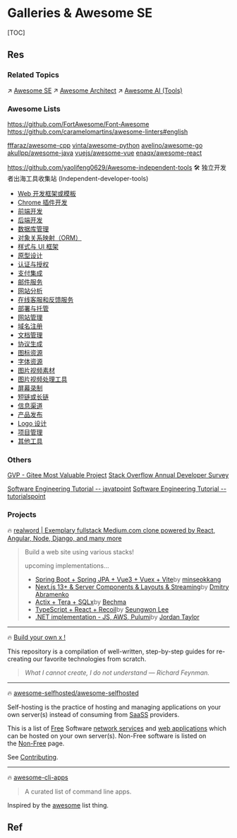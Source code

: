 # Galleries & Awesome SE

[TOC]



## Res
### Related Topics
↗ [Awesome SE](Awesome%20SE.md)
↗ [Awesome Architect](Awesome%20Architect.md)
↗ [Awesome AI (Tools)](../../🧠%20Computing%20Methodologies/👽%20Artificial%20Intelligence/👀%20AI%20WatchList/🕶️%20Awesome%20AI%20(Tools)/Awesome%20AI%20(Tools).md)


### Awesome Lists
https://github.com/FortAwesome/Font-Awesome
https://github.com/caramelomartins/awesome-linters#english

[fffaraz/awesome-cpp](https://github.com/fffaraz/awesome-cpp) 
[vinta/awesome-python](https://github.com/vinta/awesome-python) 
[avelino/awesome-go](https://github.com/avelino/awesome-go) 
[akullpp/awesome-java](https://github.com/akullpp/awesome-java) 
[vuejs/awesome-vue](https://github.com/vuejs/awesome-vue) 
[enaqx/awesome-react](https://github.com/enaqx/awesome-react) 

https://github.com/yaolifeng0629/Awesome-independent-tools
🛠️ 独立开发者出海工具收集站 (Independent-developer-tools)
- [Web 开发框架或模板](https://github.com/yaolifeng0629/Awesome-independent-tools#web%E5%BC%80%E5%8F%91%E6%A1%86%E6%9E%B6%E6%88%96%E6%A8%A1%E6%9D%BF)
- [Chrome 插件开发](https://github.com/yaolifeng0629/Awesome-independent-tools#chrome%E6%8F%92%E4%BB%B6%E5%BC%80%E5%8F%91)
- [前端开发](https://github.com/yaolifeng0629/Awesome-independent-tools#%E5%89%8D%E7%AB%AF%E5%BC%80%E5%8F%91)
- [后端开发](https://github.com/yaolifeng0629/Awesome-independent-tools#%E5%90%8E%E7%AB%AF%E5%BC%80%E5%8F%91)
- [数据库管理](https://github.com/yaolifeng0629/Awesome-independent-tools#%E6%95%B0%E6%8D%AE%E5%BA%93%E7%AE%A1%E7%90%86)
- [对象关系映射（ORM）](https://github.com/yaolifeng0629/Awesome-independent-tools#%E5%AF%B9%E8%B1%A1%E5%85%B3%E7%B3%BB%E6%98%A0%E5%B0%84)
- [样式与 UI 框架](https://github.com/yaolifeng0629/Awesome-independent-tools#%E6%A0%B7%E5%BC%8F%E4%B8%8Eui%E6%A1%86%E6%9E%B6)
- [原型设计](https://github.com/yaolifeng0629/Awesome-independent-tools#%E5%8E%9F%E5%9E%8B%E8%AE%BE%E8%AE%A1)
- [认证与授权](https://github.com/yaolifeng0629/Awesome-independent-tools#%E8%AE%A4%E8%AF%81%E4%B8%8E%E6%8E%88%E6%9D%83)
- [支付集成](https://github.com/yaolifeng0629/Awesome-independent-tools#%E6%94%AF%E4%BB%98%E9%9B%86%E6%88%90)
- [邮件服务](https://github.com/yaolifeng0629/Awesome-independent-tools#%E9%82%AE%E4%BB%B6%E6%9C%8D%E5%8A%A1)
- [网站分析](https://github.com/yaolifeng0629/Awesome-independent-tools#%E7%BD%91%E7%AB%99%E5%88%86%E6%9E%90)
- [在线客服和反馈服务](https://github.com/yaolifeng0629/Awesome-independent-tools#%E5%9C%A8%E7%BA%BF%E5%AE%A2%E6%9C%8D%E5%92%8C%E5%8F%8D%E9%A6%88%E6%9C%8D%E5%8A%A1)
- [部署与托管](https://github.com/yaolifeng0629/Awesome-independent-tools#%E9%83%A8%E7%BD%B2%E4%B8%8E%E6%89%98%E7%AE%A1)
- [网站管理](https://github.com/yaolifeng0629/Awesome-independent-tools#%E7%BD%91%E7%AB%99%E7%AE%A1%E7%90%86)
- [域名注册](https://github.com/yaolifeng0629/Awesome-independent-tools#%E5%9F%9F%E5%90%8D%E6%B3%A8%E5%86%8C)
- [文档管理](https://github.com/yaolifeng0629/Awesome-independent-tools#%E6%96%87%E6%A1%A3%E7%AE%A1%E7%90%86)
- [协议生成](https://github.com/yaolifeng0629/Awesome-independent-tools#%E5%8D%8F%E8%AE%AE%E7%94%9F%E6%88%90)
- [图标资源](https://github.com/yaolifeng0629/Awesome-independent-tools#%E5%9B%BE%E6%A0%87%E8%B5%84%E6%BA%90)
- [字体资源](https://github.com/yaolifeng0629/Awesome-independent-tools#%E5%AD%97%E4%BD%93%E8%B5%84%E6%BA%90)
- [图片视频素材](https://github.com/yaolifeng0629/Awesome-independent-tools#%E5%9B%BE%E7%89%87%E8%A7%86%E9%A2%91%E7%B4%A0%E6%9D%90)
- [图片视频处理工具](https://github.com/yaolifeng0629/Awesome-independent-tools#%E5%9B%BE%E7%89%87%E8%A7%86%E9%A2%91%E5%A4%84%E7%90%86%E5%B7%A5%E5%85%B7)
- [屏幕录制](https://github.com/yaolifeng0629/Awesome-independent-tools#%E5%B1%8F%E5%B9%95%E5%BD%95%E5%88%B6)
- [短链或长链](https://github.com/yaolifeng0629/Awesome-independent-tools#%E7%9F%AD%E9%93%BE%E6%88%96%E9%95%BF%E9%93%BE)
- [信息渠道](https://github.com/yaolifeng0629/Awesome-independent-tools#%E4%BF%A1%E6%81%AF%E6%B8%A0%E9%81%93)
- [产品发布](https://github.com/yaolifeng0629/Awesome-independent-tools#%E4%BA%A7%E5%93%81%E5%8F%91%E5%B8%83)
- [Logo 设计](https://github.com/yaolifeng0629/Awesome-independent-tools#logo%E8%AE%BE%E8%AE%A1)
- [项目管理](https://github.com/yaolifeng0629/Awesome-independent-tools#%E9%A1%B9%E7%9B%AE%E7%AE%A1%E7%90%86)
- [其他工具](https://github.com/yaolifeng0629/Awesome-independent-tools#%E5%85%B6%E4%BB%96%E5%B7%A5%E5%85%B7)


### Others
[GVP - Gitee Most Valuable Project](https://gitee.com/gvp)
[Stack Overflow Annual Developer Survey](https://insights.stackoverflow.com/survey)

[Software Engineering Tutorial -- javatpoint](https://www.javatpoint.com/software-engineering)
[Software Engineering Tutorial -- tutorialspoint](https://www.tutorialspoint.com/software_engineering/index.htm)


### Projects
🔥 [realword | Exemplary fullstack Medium.com clone powered by React, Angular, Node, Django, and many more](https://github.com/gothinkster/realworld)
> Build a web site using various stacks!
> 
> upcoming implementations...
> - [Spring Boot + Spring JPA + Vue3 + Vuex + Vite](https://github.com/gothinkster/realworld/discussions/1009)by [minseokkang](https://github.com/kkminseok)
> - [Next.js 13+ & Server Components & Layouts & Streaming](https://github.com/gothinkster/realworld/discussions/1082)by [Dmitry Abramenko](https://github.com/Dima-Abramenko)
> - [Actix + Tera + SQLx](https://github.com/gothinkster/realworld/discussions/1047)by [Bechma](https://github.com/Bechma)
> - [TypeScript + React + Recoil](https://github.com/gothinkster/realworld/discussions/963)by [Seungwon Lee](https://github.com/sukam09)
> - [.NET implementation - JS, AWS, Pulumi](https://github.com/gothinkster/realworld/discussions/1010)by [Jordan Taylor](https://github.com/JustJordanT)


---
🔥 [Build your own x !](https://github.com/codecrafters-io/build-your-own-x)

This repository is a compilation of well-written, step-by-step guides for re-creating our favorite technologies from scratch.

> _What I cannot create, I do not understand — Richard Feynman._


---
🔥 [awesome-selfhosted/awesome-selfhosted](https://github.com/awesome-selfhosted/awesome-selfhosted) 

Self-hosting is the practice of hosting and managing applications on your own server(s) instead of consuming from [SaaSS](https://www.gnu.org/philosophy/who-does-that-server-really-serve.html) providers.

This is a list of [Free](https://en.wikipedia.org/wiki/Free_software) Software [network services](https://en.wikipedia.org/wiki/Network_service) and [web applications](https://en.wikipedia.org/wiki/Web_application) which can be hosted on your own server(s). Non-Free software is listed on the [Non-Free](https://github.com/awesome-selfhosted/awesome-selfhosted/blob/master/non-free.md) page.

See [Contributing](https://github.com/awesome-selfhosted/awesome-selfhosted/blob/master/.github/CONTRIBUTING.md).


---
🔥 [awesome-cli-apps](https://github.com/agarrharr/awesome-cli-apps) 

> A curated list of command line apps.

Inspired by the [awesome](https://github.com/sindresorhus/awesome) list thing.



## Ref
